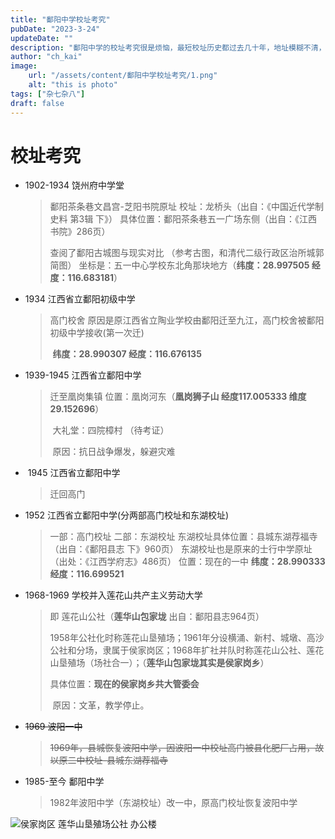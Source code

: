 ```yaml
---
title: "鄱阳中学校址考究"
pubDate: "2023-3-24"
updateDate: ""
description: "鄱阳中学的校址考究很是烦恼，最短校址历史都过去几十年，地址模糊不清，花了大量时间考证才整理出来！"
author: "ch_kai"
image:
    url: "/assets/content/鄱阳中学校址考究/1.png"
    alt: "this is photo"
tags: ["杂七杂八"]
draft: false
---
```

# 校址考究

+ 1902-1934 饶州府中学堂

  > 鄱阳茶条巷文昌宫-芝阳书院原址
  > 	校址：龙桥头（出自：《中国近代学制史料 第3辑 下》）
  > 		具体位置：鄱阳茶条巷五一广场东侧（出自：《江西书院》286页）
  >
  > 查阅了鄱阳古城图与现实对比 （参考古图，和清代二级行政区治所城郭简图）
  > 	坐标是：五一中心学校东北角那块地方（**纬度：28.997505 经度：116.683181**）

+ 1934 江西省立鄱阳初级中学

  > 高门校舍 
  > 		原因是原江西省立陶业学校由鄱阳迁至九江，高门校舍被鄱阳初级中学接收(第一次迁)
  >
  > ​		**纬度：28.990307 经度：116.676135**

+ 1939-1945 江西省立鄱阳中学

  > 迁至凰岗集镇
  > 	位置：凰岗河东（**凰岗狮子山 经度117.005333 维度29.152696**）
  >
  > ​	大礼堂：四院樟村 （待考证）
  >
  > ​	原因：抗日战争爆发，躲避灾难

+ ​	1945 江西省立鄱阳中学

  > 迁回高门
  
+ 1952 江西省立鄱阳中学(分两部高门校址和东湖校址)

  > 一部：高门校址
  > 	二部：东湖校址
  > 		东湖校址具体位置：县城东湖荐福寺（出自：《鄱阳县志 下》960页）
  > 		东湖校址也是原来的士行中学原址（出处：《江西学府志》486页）
  > 	位置：现在的一中  **纬度：28.990333  经度：116.699521**

+ 1968-1969 学校并入莲花山共产主义劳动大学

  > 即 莲花山公社（**莲华山包家垅** 出自：鄱阳县志964页）
  >
  > ​	1958年公社化时称莲花山垦殖场；1961年分设横涌、新村、城墩、高沙公社和分场，隶属于侯家岗区；1968年扩社并队时称莲花山公社、莲花山垦殖场（场社合一）；（**莲华山包家垅其实是侯家岗乡**）
  >
  > 具体位置：**现在的侯家岗乡共大管委会**
  >
  > ​	原因：文革，教学停止。

+  ~~1969 波阳一中~~

    > ~~1969年，县城恢复波阳中学，因波阳一中校址高门被县化肥厂占用，故以原二中校址-县城东湖荐福寺~~


+ 1985-至今 鄱阳中学

  > 1982年波阳中学（东湖校址）改一中，原高门校址恢复波阳中学

<img data-src="/assets/content/鄱阳中学校址考究/1.png" alt="侯家岗区 莲华山垦殖场公社 办公楼"/>